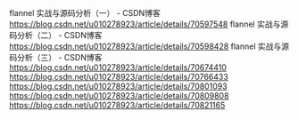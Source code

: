 

flannel 实战与源码分析（一） - CSDN博客 https://blog.csdn.net/u010278923/article/details/70597548
flannel 实战与源码分析（二） - CSDN博客 https://blog.csdn.net/u010278923/article/details/70598428
flannel 实战与源码分析（三） - CSDN博客 https://blog.csdn.net/u010278923/article/details/70674410
https://blog.csdn.net/u010278923/article/details/70766433
https://blog.csdn.net/u010278923/article/details/70801093
https://blog.csdn.net/u010278923/article/details/70809808
https://blog.csdn.net/u010278923/article/details/70821165
